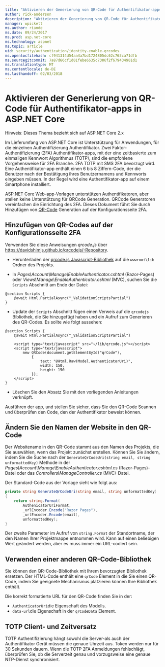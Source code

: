 ```yaml
---
title: "Aktivieren der Generierung von QR-Code für Authentifikator-apps in ASP.NET Core"
author: rick-anderson
description: "Aktivieren der Generierung von QR-Code für Authentifikator-apps in ASP.NET Core"
manager: wpickett
ms.author: riande
ms.date: 09/24/2017
ms.prod: asp.net-core
ms.technology: aspnet
ms.topic: article
uid: security/authentication/identity-enable-qrcodes
ms.openlocfilehash: cf941314d54aa4a7bd1724805dc62c763ca71dfb
ms.sourcegitcommit: 7a87d66cf1d01febe6635c7306f2f679434901d1
ms.translationtype: MT
ms.contentlocale: de-DE
ms.lasthandoff: 02/03/2018
---
```

# <a name="enabling-qr-code-generation-for-authenticator-apps-in-aspnet-core"></a>Aktivieren der Generierung von QR-Code für Authentifikator-apps in ASP.NET Core

Hinweis: Dieses Thema bezieht sich auf ASP.NET Core 2.x

Im Lieferumfang von ASP.NET Core ist Unterstützung für Anwendungen, für die einzelnen Authentifizierung Authentifikator. Zwei Faktor-Authentifizierung (2FA) Authentifikator-apps, mit der eine zeitbasierte zum einmaligen Kennwort Algorithmus (TOTP), sind die empfohlene Vorgehensweise für 2FA Branche. 2FA TOTP mit SMS 2FA bevorzugt wird. Eine Authentifikator-app enthält einen 6 bis 8 Ziffern-Code, der die Benutzer nach der Bestätigung ihres Benutzernamens und Kennworts eingeben müssen. In der Regel wird eine Authentifikator-app auf einem Smartphone installiert.

ASP.NET Core Web-app-Vorlagen unterstützen Authentifikatoren, aber stellen keine Unterstützung für QRCode Generation. QRCode Generatoren vereinfachen die Einrichtung des 2FA. Dieses Dokument führt Sie durch Hinzufügen von [QR-Code](https://wikipedia.org/wiki/QR_code) Generation auf der Konfigurationsseite 2FA.

## <a name="adding-qr-codes-to-the-2fa-configuration-page"></a>Hinzufügen von QR-Codes auf der Konfigurationsseite 2FA

Verwenden Sie diese Anweisungen *qrcode.js* über https://davidshimjs.github.io/qrcodejs/-Repository.

* Herunterladen der [qrcode.js Javascript-Bibliothek](https://davidshimjs.github.io/qrcodejs/) auf die `wwwroot\lib` Ordner des Projekts.

* In *Pages\Account\Manage\EnableAuthenticator.cshtml* (Razor-Pages) oder *Views\Manage\EnableAuthenticator.cshtml* (MVC), suchen Sie die `Scripts` Abschnitt am Ende der Datei:

```cshtml
@section Scripts {
    @await Html.PartialAsync("_ValidationScriptsPartial")
}
```

* Update der `Scripts` Abschnitt fügen einen Verweis auf die `qrcodejs` Bibliothek, die Sie hinzugefügt haben und ein Aufruf zum Generieren des QR-Codes. Es sollte wie folgt aussehen:

```cshtml
@section Scripts {
    @await Html.PartialAsync("_ValidationScriptsPartial")

    <script type="text/javascript" src="~/lib/qrcode.js"></script>
    <script type="text/javascript">
        new QRCode(document.getElementById("qrCode"),
            {
                text: "@Html.Raw(Model.AuthenticatorUri)",
                width: 150,
                height: 150
            });
    </script>
}
```

* Löschen Sie den Absatz Sie mit den vorliegenden Anleitungen verknüpft.

Ausführen der app, und stellen Sie sicher, dass Sie den QR-Code Scannen und überprüfen den Code, den der Authentifikator beweist können.

## <a name="change-the-site-name-in-the-qr-code"></a>Ändern Sie den Namen der Website in den QR-Code

Der Websitename in den QR-Code stammt aus den Namen des Projekts, die Sie auswählen, wenn das Projekt zunächst erstellen. Können Sie Sie ändern, indem Sie die Suche nach der `GenerateQrCodeUri(string email, string unformattedKey)` Methode in der *Pages\Account\Manage\EnableAuthenticator.cshtml.cs* (Razor-Pages)-Datei oder das *Controllers\ManageController.cs* (MVC)-Datei. 

Der Standard-Code aus der Vorlage sieht wie folgt aus:

```c#
private string GenerateQrCodeUri(string email, string unformattedKey)
{
    return string.Format(
        AuthenicatorUriFormat,
        _urlEncoder.Encode("Razor Pages"),
        _urlEncoder.Encode(email),
        unformattedKey);
}
```

Der zweite Parameter im Aufruf von `string.Format` der Standortname, der den Namen Ihrer Projektmappe entnommen wird. Kann auf einen beliebigen Wert geändert werden, aber es muss immer ein URL-codiert sein.

## <a name="using-a-different-qr-code-library"></a>Verwenden einer anderen QR-Code-Bibliothek

Sie können den QR-Code-Bibliothek mit Ihrem bevorzugten Bibliothek ersetzen. Der HTML-Code enthält eine `qrCode` Element in die Sie einen QR-Code, indem Sie geeignete Mechanismus platzieren können Ihre Bibliothek enthält.

Die korrekt formatierte URL für den QR-Code finden Sie in der:

* `AuthenticatorUri`die Eigenschaft des Modells.
* `data-url`die Eigenschaft in der `qrCodeData` Element. 

## <a name="totp-client-and-server-time-skew"></a>TOTP Client- und Zeitversatz

TOTP Authentifizierung hängt sowohl die Server-als auch der Authentifikator Gerät müssen die genaue Uhrzeit aus. Token werden nur für 30 Sekunden dauern. Wenn die TOTP 2FA Anmeldungen fehlschlägt, überprüfen Sie, ob die Serverzeit genau und vorzugsweise eine genaue NTP-Dienst synchronisiert.
